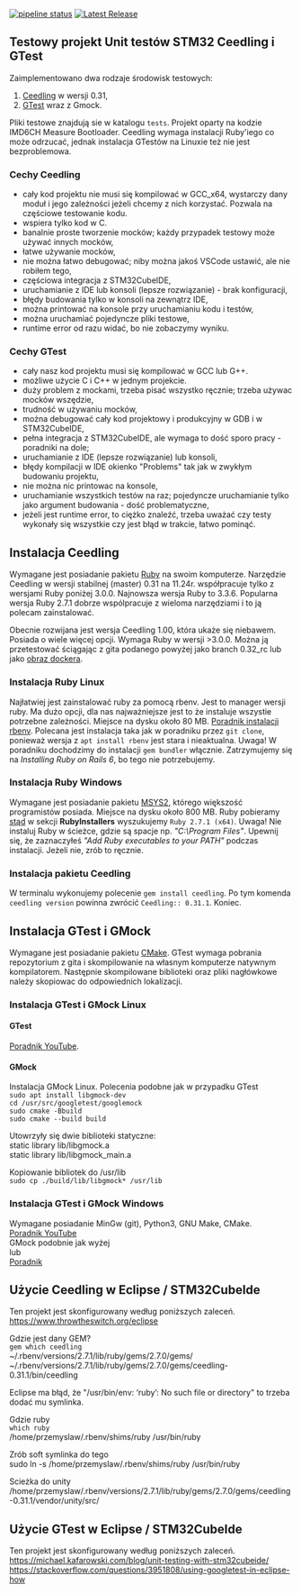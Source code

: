[![pipeline status](https://gitlab.ekoenergetyka.com.pl/przemyslaw.dudek/stm32g4_unittests/badges/main/pipeline.svg)](https://gitlab.ekoenergetyka.com.pl/przemyslaw.dudek/stm32g4_unittests/-/commits/main)  [![Latest Release](https://gitlab.ekoenergetyka.com.pl/przemyslaw.dudek/stm32g4_unittests/-/badges/release.svg)](https://gitlab.ekoenergetyka.com.pl/przemyslaw.dudek/stm32g4_unittests/-/releases)


## Testowy projekt Unit testów STM32 Ceedling i GTest

Zaimplementowano dwa rodzaje środowisk testowych:
1) [Ceedling](https://github.com/ThrowTheSwitch/Ceedling) w wersji 0.31,
2) [GTest](https://github.com/google/googletest) wraz z Gmock.

Pliki testowe znajdują sie w katalogu `tests`.
Projekt oparty na kodzie IMD6CH Measure Bootloader.
Ceedling wymaga instalacji Ruby'iego co może odrzucać, jednak instalacja GTestów na Linuxie też nie jest bezproblemowa.

### Cechy Ceedling
- cały kod projektu nie musi się kompilować w GCC_x64, wystarczy dany moduł i jego zależności jeżeli chcemy z nich korzystać. Pozwala na częściowe testowanie kodu.
- wspiera tylko kod w C.
- banalnie proste tworzenie mocków; każdy przypadek testowy może używać innych mocków,
- łatwe używanie mocków,
- nie można łatwo debugować; niby można jakoś VSCode ustawić, ale nie robiłem tego,
- częściowa integracja z STM32CubeIDE,
- uruchamianie z IDE lub konsoli (lepsze rozwiązanie) - brak konfiguracji,
- błędy budowania tylko w konsoli na zewnątrz IDE,
- można printować na konsole przy uruchamianiu kodu i testów,
- można uruchamiać pojedyncze pliki testowe,
- runtime error od razu widać, bo nie zobaczymy wyniku.

### Cechy GTest
- cały nasz kod projektu musi się kompilować w GCC lub G++.
- możliwe użycie C i C++ w jednym projekcie.
- duży problem z mockami, trzeba pisać wszystko ręcznie; trzeba używac mocków wszędzie,
- trudność w używaniu mocków,
- można debugować cały kod projektowy i produkcyjny w GDB i w STM32CubeIDE,
- pełna integracja z STM32CubeIDE, ale wymaga to dość sporo pracy - poradniki na dole;
- uruchamianie z IDE (lepsze rozwiązanie) lub konsoli,
- błędy kompilacji w IDE okienko "Problems" tak jak w zwykłym budowaniu projektu,
- nie można nic printowac na konsole,
- uruchamianie wszystkich testów na raz; pojedyncze uruchamianie tylko jako argument budowania - dość problematyczne,
- jeżeli jest runtime error, to ciężko znaleźć, trzeba uważać czy testy wykonały się wszystkie czy jest błąd w trakcie, łatwo pominąć.

## Instalacja Ceedling
Wymagane jest posiadanie pakietu [Ruby](https://www.ruby-lang.org/en/) na swoim komputerze.
Narzędzie Ceedling w wersji stabilnej (master) 0.31 na 11.24r. współpracuje tylko z wersjami Ruby poniżej 3.0.0.
Najnowsza wersja Ruby to 3.3.6. Popularna wersja Ruby 2.7.1 dobrze wspólpracuje z wieloma narzędziami i to ją polecam zainstalować.

Obecnie rozwijana jest wersja Ceedling 1.00, która ukaże się niebawem. Posiada o wiele więcej opcji. Wymaga Ruby w wersji >3.0.0.
Można ją przetestować ściągając z gita podanego powyżej jako branch 0.32_rc lub jako [obraz dockera](https://hub.docker.com/r/throwtheswitch/madsciencelab).

### Instalacja Ruby Linux
Najłatwiej jest zainstalować ruby za pomocą rbenv. Jest to manager wersji ruby.
Ma dużo opcji, dla nas najważniejsze jest to że instaluje wszystie potrzebne zależności. Miejsce na dysku około 80 MB.
[Poradnik instalacji rbenv](https://www.techiediaries.com/install-ruby-2-7-rails-6-ubuntu-20-04/).
Polecana jest instalacja taka jak w poradniku przez `git clone`, ponieważ wersja z `apt install rbenv` jest stara i nieaktualna.
Uwaga! W poradniku dochodzimy do instalacji `gem bundler` włącznie. Zatrzymujemy się na *Installing Ruby on Rails 6*, bo tego nie potrzebujemy.

### Instalacja Ruby Windows
Wymagane jest posiadanie pakietu [MSYS2](https://www.msys2.org/), którego większość programistów posiada. Miejsce na dysku około 800 MB.
Ruby pobieramy [stąd](https://rubyinstaller.org/downloads/archives/) w sekcji **RubyInstallers** wyszukujemy `Ruby 2.7.1 (x64)`.
Uwaga! Nie instaluj Ruby w ścieżce, gdzie są spacje np. *"C:\Program Files"*. Upewnij się, że zaznaczyłeś *"Add Ruby executables to your PATH"* podczas instalacji.
Jeżeli nie, zrób to ręcznie.

### Instalacja pakietu Ceedling
W terminalu wykonujemy polecenie `gem install ceedling`. Po tym komenda `ceedling version` powinna zwrócić `Ceedling:: 0.31.1`.
Koniec.

## Instalacja GTest i GMock
Wymagane jest posiadanie pakietu [CMake](https://cmake.org/).
GTest wymaga pobrania repozytorium z gita i skompilowanie na własnym komputerze natywnym kompilatorem.
Następnie skompilowane biblioteki oraz pliki nagłówkowe należy skopiowac do odpowiednich lokalizacji.

### Instalacja GTest i GMock Linux
#### GTest
[Poradnik YouTube](https://www.youtube.com/watch?v=6dqFqh3UbPY).
#### GMock
Instalacja GMock Linux. Polecenia podobne jak w przypadku GTest\
`sudo apt install libgmock-dev`\
`cd /usr/src/googletest/googlemock`\
`sudo cmake -Bbuild`\
`sudo cmake --build build`

Utowrzyły się dwie biblioteki statyczne:\
static library lib/libgmock.a\
static library lib/libgmock_main.a

Kopiowanie bibliotek do /usr/lib\
`sudo cp ./build/lib/libgmock* /usr/lib`

### Instalacja GTest i GMock Windows
Wymagane posiadanie MinGw (git), Python3, GNU Make, CMake.\
[Poradnik YouTube](https://www.youtube.com/watch?v=3zUqJEilhnM)\
GMock podobnie jak wyżej\
lub\
[Poradnik](https://gist.github.com/motchy869/22d873415722a1c10bc77d3f761339dc)



## Użycie Ceedling w Eclipse / STM32CubeIde
Ten projekt jest skonfigurowany według poniższych zaleceń.
https://www.throwtheswitch.org/eclipse

Gdzie jest dany GEM?\
`gem which ceedling`\
~/.rbenv/versions/2.7.1/lib/ruby/gems/2.7.0/gems/\
~/.rbenv/versions/2.7.1/lib/ruby/gems/2.7.0/gems/ceedling-0.31.1/bin/ceedling

Eclipse ma błąd, że "/usr/bin/env: ‘ruby’: No such file or directory"
to trzeba dodać mu symlinka.

Gdzie ruby\
`which ruby`\
/home/przemyslaw/.rbenv/shims/ruby /usr/bin/ruby

Zrób soft symlinka do tego\
sudo ln -s /home/przemyslaw/.rbenv/shims/ruby /usr/bin/ruby

Scieżka do unity\
/home/przemyslaw/.rbenv/versions/2.7.1/lib/ruby/gems/2.7.0/gems/ceedling-0.31.1/vendor/unity/src/

## Użycie GTest w Eclipse / STM32CubeIde
Ten projekt jest skonfigurowany według poniższych zaleceń.\
https://michael.kafarowski.com/blog/unit-testing-with-stm32cubeide/ \
https://stackoverflow.com/questions/3951808/using-googletest-in-eclipse-how

